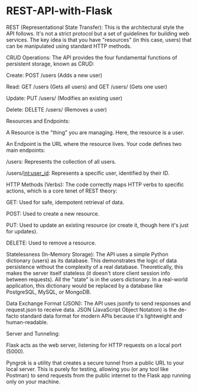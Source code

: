 # REST-API-with-Flask
REST (Representational State Transfer): This is the architectural style the API follows. It's not a strict protocol but a set of guidelines for building web services. The key idea is that you have "resources" (in this case, users) that can be manipulated using standard HTTP methods.

CRUD Operations: The API provides the four fundamental functions of persistent storage, known as CRUD:

Create: POST /users (Adds a new user)

Read: GET /users (Gets all users) and GET /users/<id> (Gets one user)

Update: PUT /users/<id> (Modifies an existing user)

Delete: DELETE /users/<id> (Removes a user)

Resources and Endpoints:

A Resource is the "thing" you are managing. Here, the resource is a user.

An Endpoint is the URL where the resource lives. Your code defines two main endpoints:

/users: Represents the collection of all users.

/users/<int:user_id>: Represents a specific user, identified by their ID.

HTTP Methods (Verbs): The code correctly maps HTTP verbs to specific actions, which is a core tenet of REST theory:

GET: Used for safe, idempotent retrieval of data.

POST: Used to create a new resource.

PUT: Used to update an existing resource (or create it, though here it's just for updates).

DELETE: Used to remove a resource.

Statelessness (In-Memory Storage): The API uses a simple Python dictionary (users) as its database. This demonstrates the logic of data persistence without the complexity of a real database. Theoretically, this makes the server itself stateless (it doesn't store client session info between requests). All the "state" is in the users dictionary. In a real-world application, this dictionary would be replaced by a database like PostgreSQL, MySQL, or MongoDB.

Data Exchange Format (JSON): The API uses jsonify to send responses and request.json to receive data. JSON (JavaScript Object Notation) is the de-facto standard data format for modern APIs because it's lightweight and human-readable.

Server and Tunneling:

Flask acts as the web server, listening for HTTP requests on a local port (5000).

Pyngrok is a utility that creates a secure tunnel from a public URL to your local server. This is purely for testing, allowing you (or any tool like Postman) to send requests from the public internet to the Flask app running only on your machine.

